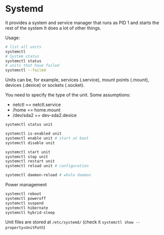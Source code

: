 # Systemd

It provides a system and service manager that runs as PID 1 and starts the rest of the system
It does a lot of other things.

Usage:

```bash
# list all units
systemctl
# System status
systemctl status
# units that have failed
systemctl --failed
```

Units can be, for example, services (.service), mount points (.mount), devices (.device) or sockets (.socket).

You need to specify the type of the unit.  Some assumptions:
- netctl == netctl.service
- /home == home.mount
- /dev/sda2 == dev-sda2.device

```bash
systemctl status unit

systemctl is-enabled unit
systemctl enable unit # start at boot
systemctl disable unit

systemctl start unit
systemctl stop unit
systemctl restart unit
systemctl reload unit # configuration

systemctl daemon-reload # whole daemon
```

Power management

```bash
systemctl reboot
systemctl poweroff
systemctl suspend
systemctl hibernate
systemctl hybrid-sleep
```

Unit files are stored at `/etc/systemd/` (check it `systemctl show --property=UnitPath`)
